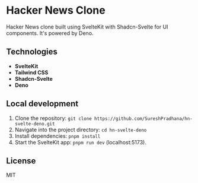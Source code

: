 
# Hacker News Clone

Hacker News clone built using SvelteKit with Shadcn-Svelte for UI components. It's powered by Deno.

## Technologies

- **SvelteKit**
- **Tailwind CSS**
- **Shadcn-Svelte**
- **Deno**

## Local development

1. Clone the repository: `git clone https://github.com/SureshPradhana/hn-svelte-deno.git`
2. Navigate into the project directory: `cd hn-svelte-deno`
3. Install dependencies: `pnpm install`
5. Start the SvelteKit app: `pnpm run dev` (localhost:5173).

## License

MIT
